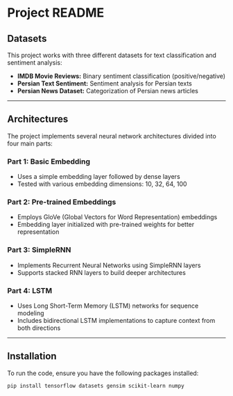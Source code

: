 # Project README

## Datasets
This project works with three different datasets for text classification and sentiment analysis:

- **IMDB Movie Reviews:** Binary sentiment classification (positive/negative)
- **Persian Text Sentiment:** Sentiment analysis for Persian texts
- **Persian News Dataset:** Categorization of Persian news articles

---

## Architectures
The project implements several neural network architectures divided into four main parts:

### Part 1: Basic Embedding
- Uses a simple embedding layer followed by dense layers
- Tested with various embedding dimensions: 10, 32, 64, 100

### Part 2: Pre-trained Embeddings
- Employs GloVe (Global Vectors for Word Representation) embeddings
- Embedding layer initialized with pre-trained weights for better representation

### Part 3: SimpleRNN
- Implements Recurrent Neural Networks using SimpleRNN layers
- Supports stacked RNN layers to build deeper architectures

### Part 4: LSTM
- Uses Long Short-Term Memory (LSTM) networks for sequence modeling
- Includes bidirectional LSTM implementations to capture context from both directions

---

## Installation
To run the code, ensure you have the following packages installed:

```bash
pip install tensorflow datasets gensim scikit-learn numpy
